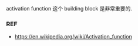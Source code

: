 activation function 这个 building block 是非常重要的.

### REF
- https://en.wikipedia.org/wiki/Activation_function
